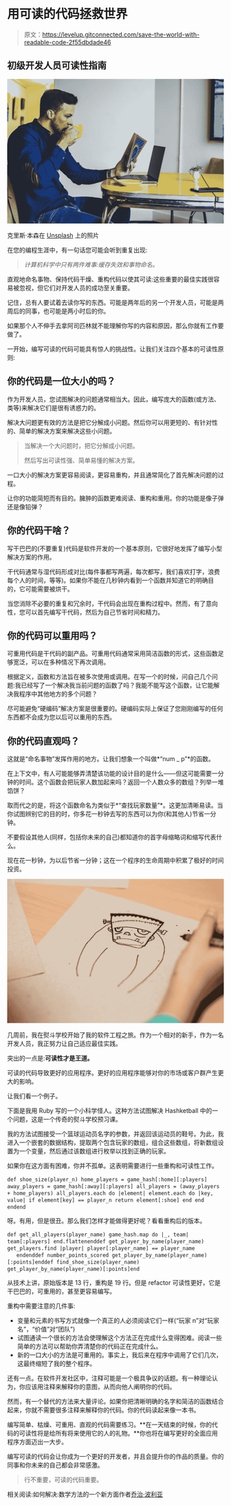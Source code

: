 # 用可读的代码拯救世界

> 原文：<https://levelup.gitconnected.com/save-the-world-with-readable-code-2f55dbdade46>

## 初级开发人员可读性指南

![](img/889f1606cd4efad67a4fc98fa78ec89c.png)

克里斯·本森在 [Unsplash](https://unsplash.com?utm_source=medium&utm_medium=referral) 上的照片

在您的编程生涯中，有一句话您可能会听到重复出现:

> *计算机科学中只有两件难事:缓存失效和事物命名。*

直观地命名事物、保持代码干燥、重构代码以使其可读:这些重要的最佳实践很容易被忽视，但它们对开发人员的成功至关重要。

记住，总有人要试着去读你写的东西。可能是两年后的另一个开发人员，可能是两周后的同事，也可能是两小时后的你。

如果那个人不伸手去拿阿司匹林就不能理解你写的内容和原因，那么你就有工作要做了。

一开始，编写可读的代码可能具有惊人的挑战性。让我们关注四个基本的可读性原则:

## 你的代码是一位大小的吗？

作为开发人员，您试图解决的问题通常相当大。因此，编写庞大的函数(或方法、类等)来解决它们是很有诱惑力的。

解决大问题更有效的方法是把它分解成小问题。然后你可以用更短的、有针对性的、简单的解决方案来解决这些小问题。

> 当解决一个大问题时，把它分解成小问题。
> 
> 然后写出可读性强、简单易懂的解决方案。

一口大小的解决方案更容易阅读，更容易重构，并且通常简化了首先解决问题的过程。

让你的功能简短而有目的。臃肿的函数更难阅读、重构和重用。你的功能是像子弹还是像铅弹？

## **你的代码干啥？**

写干巴巴的(不要重复)代码是软件开发的一个基本原则，它很好地发挥了编写小型解决方案的作用。

干代码通常与湿代码形成对比(每件事都写两遍，每次都写，我们喜欢打字，浪费每个人的时间，等等)。如果你不能在几秒钟内看到一个函数并知道它的明确目的，它可能需要被烘干。

当您消除不必要的重复和冗余时，干代码会出现在重构过程中。然而，有了意向性，您可以首先编写干代码，然后为自己节省时间和精力。

## 你的代码可以重用吗？

可重用代码是干代码的副产品。可重用代码通常采用简洁函数的形式，这些函数足够宽泛，可以在多种情况下再次调用。

根据定义，函数和方法旨在被多次使用或调用。在写一个的时候，问自己几个问题:我已经写了一个解决我当前问题的函数了吗？我能不能写这个函数，让它能解决我程序中其他地方的多个问题？

尽可能避免“硬编码”解决方案是很重要的。硬编码实际上保证了您刚刚编写的任何东西都不会成为您以后可以重用的东西。

## 你的代码直观吗？

这就是“命名事物”发挥作用的地方。让我们想象一个叫做*“num _ p”*的函数。

在上下文中，有人可能能够弄清楚该功能的设计目的是什么——但这可能需要一分钟的时间。这个函数会把玩家人数加起来吗？返回一个人数众多的数组？列举一堆馅饼？

取而代之的是，将这个函数命名为类似于*“查找玩家数量”*。这更加清晰易读。当你试图辨别它的目的时，你多花一秒钟去写的东西可以为你(和其他人)节省一分钟。

不要假设其他人(同样，包括你未来的自己)都知道你的首字母缩略词和缩写代表什么。

现在花一秒钟，为以后节省一分钟；这在一个程序的生命周期中积累了极好的时间投资。

![](img/7223d5e3463aaa7af49ea165919918d3.png)

几周前，我在熨斗学校开始了我的软件工程之旅。作为一个相对的新手，作为一名开发人员，我正努力让自己适应最佳实践。

突出的一点是:**可读性才是王道。**

可读的代码导致更好的应用程序。更好的应用程序能够对你的市场或客户群产生更大的影响。

让我们看一个例子。

下面是我用 Ruby 写的一个小科学怪人。这种方法试图解决 Hashketball 中的一个问题，这是一个传奇的熨斗学校预习课。

我的方法试图接受一个篮球运动员名字的参数，并返回该运动员的鞋号。为此，我进入一个嵌套的数据结构，提取两个包含玩家的数组，组合这些数组，将新数组设置为一个变量，然后通过该数组进行枚举以找到正确的玩家。

如果你在这方面有困难，你并不孤单。这表明需要进行一些重构和可读性工作。

```
def shoe_size(player_n) home_players = game_hash[:home][:players] away_players = game_hash[:away][:players] all_players = (away_players + home_players) all_players.each do |element| element.each do |key, value| if element[key] == player_n return element[:shoe] end end endend
```

呀。有用，但是很丑。那么我们怎样才能做得更好呢？看看重构后的版本。

```
def get_all_players(player_name) game_hash.map do |_, team| team[:players] end.flattenenddef get_player_by_name(player_name) get_players.find |player| player[:player_name] == player_name
   endenddef number_points_scored get_player_by_name(player_name)[:points]enddef find_shoe_size(player_name) get_player_by_name(player_name)[:points]end
```

从技术上讲，原始版本是 13 行，重构是 19 行。但是 refactor 可读性更好，它是干巴巴的，可重用的，甚至更容易编写。

重构中需要注意的几件事:

*   变量和元素的书写方式就像一个真正的人必须阅读它们一样(“玩家 n”对“玩家名”，“价值”对“团队”)
*   试图通读一个很长的方法会使理解这个方法正在完成什么变得困难。阅读一些简单的方法可以帮助你弄清楚你的代码正在完成什么。
*   新的一口大小的方法是可重用的。事实上，我后来在程序中调用了它们几次，这最终缩短了我的整个程序。

还有一点。在软件开发社区中，注释可能是一个极具争议的话题。有一种理论认为，你应该用注释来解释你的意图，从而向他人阐明你的代码。

然而，有一个替代的方法来大量评论。如果你把清晰明确的名字和简洁的函数结合起来，你就不需要很多注释来解释你的代码。你的代码读起来像一本书。

编写简单、枯燥、可重用、直观的代码需要练习。**在一天结束的时候，你的代码的可读性将是给所有将来使用它的人的礼物。**你也将在编写更好的全面应用程序方面迈出一大步。

编写可读的代码会让你成为一个更好的开发者，并且会提升你的作品的质量。你的同事和你未来的自己都会非常感激。

> 行不重要，可读的代码重要。

相关阅读:如何解决:数学方法的一个新方面作者[乔治·波利亚](https://www.goodreads.com/author/show/663311.George_P_lya)
